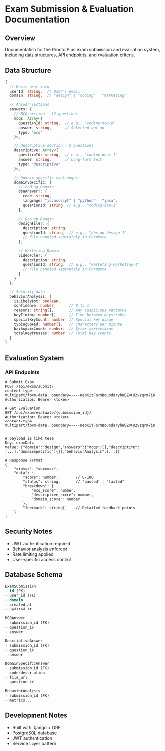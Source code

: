 # Exam Submission & Evaluation Documentation

## Overview

Documentation for the ProctorPlus exam submission and evaluation system, including data structures, API endpoints, and evaluation criteria.

## Data Structure

```typescript
{
  // Basic user info
  userId: string,  // User's email
  domain: string,  // "design" | "coding" | "marketing"

  // Answer sections
  answers: {
    // MCQ section - 12 questions
    mcqs: Array<{
      questionId: string,  // e.g., "coding-mcq-0"
      answer: string,      // Selected option
      type: "mcq"
    }>,

    // Descriptive section - 2 questions
    descriptive: Array<{
      questionId: string,  // e.g., "coding-desc-1"
      answer: string,      // Long-form text
      type: "descriptive"
    }>,

    // Domain-specific challenges
    domainSpecific: {
      // Coding Domain
      dsaAnswer?: {
        code: string,
        language: "javascript" | "python" | "java",
        questionId: string  // e.g., "coding-dsa-1"
      },

      // Design Domain
      designFile?: {
        description: string,
        questionId: string,  // e.g., "design-design-1"
        // File handled separately in FormData
      },

      // Marketing Domain
      videoFile?: {
        description: string,
        questionId: string,  // e.g., "marketing-marketing-1"
        // File handled separately in FormData
      }
    }
  },

  // Security data
  behaviorAnalysis: {
    isLikelyBot: boolean,
    confidence: number,      // 0 to 1
    reasons: string[],       // Any suspicious patterns
    keyTiming: number[],     // Time between keystrokes
    specialKeyCount: number, // Special key usage
    typingSpeed: number[],   // Characters per minute
    backspaceCount: number,  // Error corrections
    totalKeyPresses: number  // Total key events
  }
}
```

## Evaluation System

### API Endpoints

```http
# Submit Exam
POST /api/exam/submit/
content-type:
multipart/form-data; boundary=----WebKitFormBoundaryhWBZvCU2vzqrm7iK
Authorization: Bearer <token>

# Get Evaluation
GET /api/exam/evaluate/{submission_id}/
Authorization: Bearer <token>
content-type:
multipart/form-data; boundary=----WebKitFormBoundaryhWBZvCU2vzqrm7iK


# payload is like tese
Key: examData
Value: {"domain":"design","answers":{"mcqs":[],"descriptive":[...],"domainSpecific":{}},"behaviorAnalysis":{...}}

# Response Format
{
    "status": "success",
    "data": {
        "score": number,        // 0-100
        "status": string,       // "passed" | "failed"
        "breakdown": {
            "mcq_score": number,
            "descriptive_score": number,
            "domain_score": number
        },
        "feedback": string[]    // Detailed feedback points
    }
}
```

## Security Notes

- JWT authentication required
- Behavior analysis enforced
- Rate limiting applied
- User-specific access control

## Database Schema

```sql
ExamSubmission
- id (PK)
- user_id (FK)
- domain
- created_at
- updated_at

MCQAnswer
- submission_id (FK)
- question_id
- answer

DescriptiveAnswer
- submission_id (FK)
- question_id
- answer

DomainSpecificAnswer
- submission_id (FK)
- code/description
- file_url
- question_id

BehaviorAnalysis
- submission_id (FK)
- metrics...
```

## Development Notes

- Built with Django + DRF
- PostgreSQL database
- JWT authentication
- Service Layer pattern
